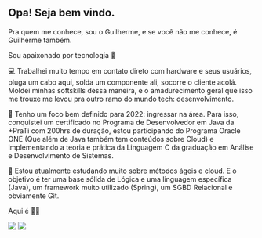 ## Opa! Seja bem vindo.

Pra quem me conhece, sou o Guilherme, e se você não me conhece, é Guilherme também.

Sou apaixonado por tecnologia 💙

💻 Trabalhei muito tempo em contato direto com hardware e seus usuários, pluga um cabo aqui, solda um componente ali, socorre o cliente acolá. Moldei minhas softskills dessa maneira, e o amadurecimento geral que isso me trouxe me levou pra outro ramo do mundo tech: desenvolvimento.

📌 Tenho um foco bem definido para 2022: ingressar na área. Para isso, conquistei um certificado no Programa de Desenvolvedor em Java da +PraTi com 200hrs de duração, estou participando do Programa Oracle ONE (Que além de Java também tem conteúdos sobre Cloud) e implementando a teoria e prática da Linguagem C da graduação em Análise e Desenvolvimento de Sistemas.

📖 Estou atualmente estudando muito sobre métodos ágeis e cloud. E o objetivo é ter uma base sólida de Lógica e uma linguagem específica (Java), um framework muito utilizado (Spring), um SGBD Relacional e obviamente Git.

Aqui é 🔪💀





<div>
<a href="https://www.linkedin.com/in/guilhermethomas/v" target="_blank"><img src="https://img.shields.io/badge/-LinkedIn-%230077B5?style=for-the-badge&logo=linkedin&logoColor=white" target="_blank"></a>
<a href="https://www.instagram.com/guisithos" target="_blank"><img src="https://img.shields.io/badge/-Instagram-%23E4405F?style=for-the-badge&logo=instagram&logoColor=white" target="_blank"></a>
</div>

